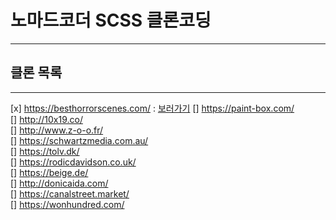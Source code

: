 # 노마드코더 SCSS 클론코딩

---

## 클론 목록

---

[x] https://besthorrorscenes.com/ : [보러가기](https://vangona.github.io/scss__clone-coding/best-horror-scenes/build/index.html)
[] https://paint-box.com/  
[] http://10x19.co/  
[] http://www.z-o-o.fr/  
[] https://schwartzmedia.com.au/  
[] https://tolv.dk/  
[] https://rodicdavidson.co.uk/  
[] https://beige.de/  
[] http://donicaida.com/  
[] https://canalstreet.market/  
[] https://wonhundred.com/
